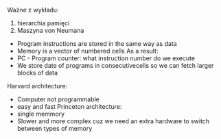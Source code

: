 Ważne z wykładu:
1. hierarchia pamięci
2. Maszyna von Neumana
- Program instructions are stored in the same way as data
- Memory is a vector of numbered cells 
As a result:
- PC - Program counter: what instruction number do we execute
- We store date of programs in consecutivecells so we can fetch larger blocks of data

Harvard architecture:
- Computer not programmable
- easy and fast 
Princeton architecture:
- single memmory
- Slower and more complex cuz we need an extra hardware to switch between types of memory

